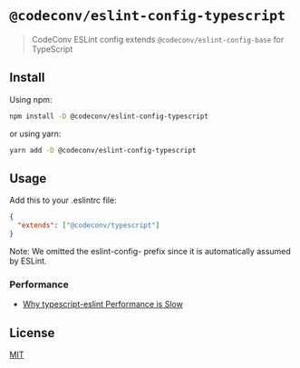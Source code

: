 # `@codeconv/eslint-config-typescript`

> CodeConv ESLint config extends `@codeconv/eslint-config-base` for TypeScript

## Install

Using npm:

```bash
npm install -D @codeconv/eslint-config-typescript
```

or using yarn:

```bash
yarn add -D @codeconv/eslint-config-typescript
```

## Usage

Add this to your .eslintrc file:

```json
{
  "extends": ["@codeconv/typescript"]
}
```

Note: We omitted the eslint-config- prefix since it is automatically assumed by ESLint.

### Performance

- [Why typescript-eslint Performance is Slow](https://duncanleung.com/why-slow-plugin-typescript-eslint-performance-issues/)

## License

[MIT](LICENSE)
